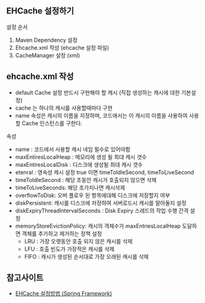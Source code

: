 ## EHCache 설정하기
설정 순서
1. Maven Dependency 설정
2. Ehcache.xml 작성 (ehcache 설정 파일)
3. CacheManager 설정 (xml)

## ehcache.xml 작성
- default Cache 설정 반드시 구현해야 할 캐시 (직접 생성하는 캐시에 대한 기본설정)
- cache 는 하나의 캐시를 사용할때마다 구현
- name 속성은 캐시의 이름을 지정하며, 코드에서는 이 캐시의 이름을 사용하여 사용할 Cache 인스턴스를 구한다.

속성
- name : 코드에서 사용할 캐시 네임 필수로 있어야함
- maxEntiresLocalHeap : 메모리에 생성 될 최대 캐시 갯수
- maxEntiresLocalDisk : 디스크에 생성될 최대 캐시 갯수
- etenral : 영속성 캐시 설정 true 이면 timeToIdleSecond, timeToLiveSecond
- timeToIdleSecond : 해당 초동안 캐시가 호출되지 않으면 삭제
- timeToLiveSeconds: 해당 초가지나면 캐시삭제
- overflowToDisk: 오버 플로우 된 항목에대해 디스크에 저장할지 여부
- diskPersistent: 캐시를 디스크에 저장하여 서버로드시 캐시를 말아둘지 설정
- diskExpiryThreadIntervalSeconds : Disk Expiry 스레드의 작업 수행 간격 설정
- memoryStoreEvictionPolicy: 캐시의 객체수가 maxEntriesLocalHeap 도달하면 객체를 추가하고 제거하는 정책 설정
    - LRU : 가장 오랫동안 호출 되지 않은 캐시를 삭제
    - LFU : 호출 빈도가 가장적은 캐시를 삭제 
    - FIFO : 캐시가 생성된 순서대로 가장 오래된 캐시를 삭제


## 참고사이트
- [EHCache 설정방법 (Spring Framework)](https://jaehun2841.github.io/2018/11/07/2018-11-04-ehcache-config-for-springframework/)
